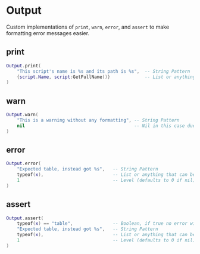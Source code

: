 # Output

Custom implementations of `print`, `warn`, `error`, and `assert` to make formatting error messages easier.

## print

```lua
Output.print(
    "This script's name is %s and its path is %s",  -- String Pattern
    {script.Name, script:GetFullName()}             -- List or anything that can be represented as a string
)
```

## warn

```lua
Output.warn(
    "This is a warning without any formatting", -- String Pattern
    nil                                         -- Nil in this case due to the pattern not needing any replacements
)
```

## error

```lua
Output.error(
    "Expected table, instead got %s",   -- String Pattern
    typeof(x),                          -- List or anything that can be represented as a string
    1                                   -- Level (defaults to 0 if nil)
)
```

## assert

```lua
Output.assert(
    typeof(x) == "table",               -- Boolean, if true no error will be thrown
    "Expected table, instead got %s",   -- String Pattern
    typeof(x),                          -- List or anything that can be represented as a string
    1                                   -- Level (defaults to 0 if nil)
)
```